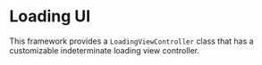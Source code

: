 # Loading UI

This framework provides a `LoadingViewController` class that has a customizable indeterminate loading view controller.
